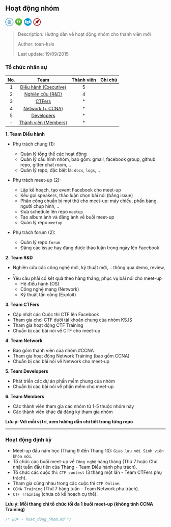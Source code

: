 ## Hoạt động nhóm 

[![docs](icon/docs.png)](https://github.com/ks-is/docs)
[![chat](icon/chat.png)](https://gitter.im/ksis-group/chat)
[![forum](icon/forum.png)](https://github.com/ks-is/forum/issues)
[![meetup](icon/meet.png)](https://github.com/ks-is/meetup/issues)

> Description: Hướng dẫn về hoạt động nhóm cho thành viên mới
>
> Author: toan-ksis
>
> Last update: 19/09/2015

### Tổ chức nhân sự

| No. |          Team         | Thành viên | Ghi chú |
|:---:|:---------------------:|:----------:|:-------:|
| 1   | [Điều hành (Executive)](#1-team-dieu-hanh) | 5          |         |
| 2   | [Nghiên cứu (R&D)](#2-team-r-d)      | 4          |         |
| 3   | [CTFers](#3-team-ctfers)               | *          |         |
| 4   | [Network (+ CCNA)](#4-team-network)      | *          |         |
| 5   | [Developers](#5-team-developers)          | *          |         |
| -   | [Thành viên (Members)](#team-members)  | *          |         |

<a name="1-team-dieu-hanh"></a>
**1. Team Điều hành**

* Phụ trách chung (1):
	* Quản lý tổng thể các hoạt động
	* Quản lý cấu hình nhóm, bao gồm: gmail, facebook group, github repo, gitter chat room, ..
	* Quản lý repo, đặc biệt là: `docs`, `logs`, ..

* Phụ trách meet-up (2):
	* Lập kế hoạch, tạo event Facebook cho meet-up
	* Kêu gọi speakers, thảo luận chọn bài nói (bằng issue)
	* Phân công chuẩn bị mọi thứ cho meet-up: máy chiếu, phấn bảng, người chụp hình, ..
	* Đưa schedule lên repo `meetup`
	* Tạo album ảnh và đăng ảnh về buổi meet-up
	* Quản lý repo `meetup`

* Phụ trách forum (2):
	* Quản lý repo `forum`
	* Đăng các issue hay đang được thảo luận trong ngày lên Facebook

<a name="2-team-r-d"></a>
**2. Team R&D**

* Nghiên cứu các công nghệ mới, kỹ thuật mới, .. thông qua demo, review, ..
* Yêu cầu phải có kết quả theo hàng tháng, phục vụ bài nói cho meet-up
	* Hệ điều hành (OS)
	* Công nghệ mạng (Network)
	* Kỹ thuật tấn công (Exploit)

<a name="3-team-ctfers"></a>
**3. Team CTFers**

* Cập nhật các Cuộc thi CTF lên Facebook
* Tham gia chơi CTF dưới tài khoản chung của nhóm KS.IS
* Tham gia hoạt động CTF Training
* Chuẩn bị các bài nói về CTF cho meet-up

<a name="4-team-network"></a>
**4. Team Network**

* Bao gồm thành viên của nhóm #CCNA
* Tham gia hoạt động Network Training (bao gồm CCNA)
* Chuẩn bị các bài nói về Network cho meet-up

<a name="5-team-developers"></a>
**5. Team Developers**

* Phát triển các dự án phần mềm chung của nhóm
* Chuẩn bị các bài nói về phần mềm cho meet-up

<a name="team-members"></a>
**6. Team Members**

* Các thành viên tham gia các nhóm từ 1-5 thuộc nhóm này
* Các thành viên khác đã đăng ký tham gia nhóm

**Lưu ý: Với mỗi vị trí, xem hướng dẫn chi tiết trong từng repo**

----

<a name="hoat-dong-dinh-ky"></a>
### Hoạt động định kỳ

* Meet-up đầu năm học (Tháng 9 đến Tháng 10): `Giao lưu với Sinh viên khóa mới`.
* Tổ chức các buổi meet-up về `Công nghệ` hàng tháng (Thứ 7 hoặc Chủ nhật tuần đầu tiên của Tháng - Team Điều hành phụ trách).
* Tổ chức các cuộc thi: `CTF contest` (3 tháng một lần - Team CTFers phụ trách).
* Tham gia cùng nhau trong các cuộc thi `CTF Online`.
* `CCNA Training` (Thứ 7 hàng tuần - Team Network phụ trách).
* `CTF Training` (chưa có kế hoạch cụ thể).

**Lưu ý: Mỗi tháng chỉ tổ chức tối đa 1 buổi meet-up (không tính CCNA Training)**

```C
/* EOF - hoat_dong_nhom.md */
```
